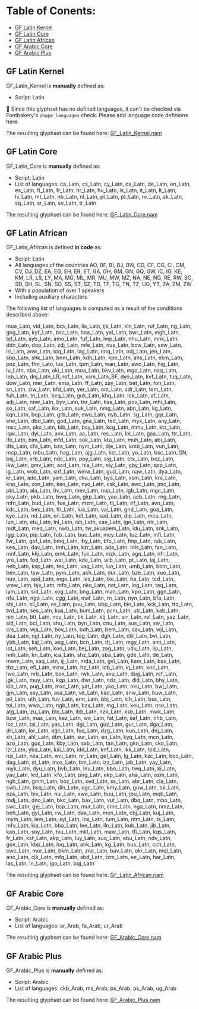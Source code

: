 # Table of Conents:


* [GF Latin Kernel](#gf-latin-kernel)
* [GF Latin Core](#gf-latin-core)
* [GF Latin African](#gf-latin-african)
* [GF Arabic Core](#gf-arabic-core)
* [GF Arabic Plus](#gf-arabic-plus)


## GF Latin Kernel

GF_Latin_Kernel is **manually** defined as:

* Script: Latin

🛑 Since this glyphset has no defined languages, it can't be checked via Fontbakery's `shape_languages` check. Please add language code definions here.

The resulting glyphset can be found here: [GF_Latin_Kernel.nam](/Lib/glyphsets/definitions/nam/GF_Latin_Kernel.nam)


## GF Latin Core

GF_Latin_Core is **manually** defined as:

* Script: Latin
* List of languages: ca_Latn, cs_Latn, cy_Latn, da_Latn, de_Latn, en_Latn, es_Latn, fi_Latn, fr_Latn, hr_Latn, hu_Latn, is_Latn, it_Latn, lt_Latn, lv_Latn, mt_Latn, nb_Latn, nl_Latn, pl_Latn, pt_Latn, ro_Latn, sk_Latn, sq_Latn, sr_Latn, sv_Latn, tr_Latn

The resulting glyphset can be found here: [GF_Latin_Core.nam](/Lib/glyphsets/definitions/nam/GF_Latin_Core.nam)


## GF Latin African

GF_Latin_African is defined **in code** as:

* Script: Latin
* All languages of the countries AO, BF, BI, BJ, BW, CD, CF, CG, CI, CM, CV, DJ, DZ, EA, EG, EH, ER, ET, GA, GH, GM, GN, GQ, GW, IC, IO, KE, KM, LR, LS, LY, MA, MG, ML, MR, MU, MW, MZ, NA, NE, NG, RE, RW, SC, SD, SH, SL, SN, SO, SS, ST, SZ, TD, TF, TG, TN, TZ, UG, YT, ZA, ZM, ZW
* With a population of over 1 speakers
* Including auxiliary characters


The following list of languages is computed as a result of the conditions described above:

mua_Latn, vid_Latn, bqv_Latn, lia_Latn, ijs_Latn, kln_Latn, ruf_Latn, ng_Latn, gng_Latn, kyf_Latn, bsc_Latn, hna_Latn, yal_Latn, bwr_Latn, mgh_Latn, bjt_Latn, ayb_Latn, amo_Latn, fuf_Latn, lmp_Latn, nhu_Latn, mnk_Latn, ddn_Latn, dop_Latn, zdj_Latn, mfe_Latn, nus_Latn, bcw_Latn, sxw_Latn, iri_Latn, anw_Latn, toq_Latn, lag_Latn, nnq_Latn, ndj_Latn, jen_Latn, sbp_Latn, shk_Latn, bnm_Latn, kdh_Latn, kpe_Latn, ahs_Latn, ekm_Latn, pnz_Latn, ffm_Latn, lue_Latn, tpm_Latn, wan_Latn, awo_Latn, hig_Latn, lu_Latn, nba_Latn, oki_Latn, moa_Latn, bkv_Latn, mgo_Latn, naq_Latn, lob_Latn, dnj_Latn_LR, rof_Latn, xsm_Latn_BF, dyo_Latn, kvf_Latn, tuq_Latn, dow_Latn, mer_Latn, ema_Latn, ff_Latn, zay_Latn, bet_Latn, fon_Latn, sn_Latn, ziw_Latn, bfd_Latn, yer_Latn, om_Latn, cdr_Latn, tem_Latn, fuh_Latn, tn_Latn, bcq_Latn, guk_Latn, khq_Latn, lok_Latn, af_Latn, adj_Latn, nnw_Latn, byv_Latn, tnr_Latn, kss_Latn, pov_Latn, mhi_Latn, so_Latn, saf_Latn, ikx_Latn, suk_Latn, nmg_Latn, abn_Latn, lig_Latn, kqn_Latn, bqp_Latn, grb_Latn, ewo_Latn, nyb_Latn, sg_Latn, gqr_Latn, she_Latn, dbd_Latn, god_Latn, gna_Latn, ted_Latn, myx_Latn, any_Latn, msc_Latn, pko_Latn, bib_Latn, bcy_Latn, kcg_Latn, mmu_Latn, ktz_Latn, iqw_Latn, dyi_Latn, anv_Latn, aa_Latn, res_Latn, lol_Latn, gaa_Latn, ttr_Latn, ife_Latn, bim_Latn, mfd_Latn, sok_Latn, ktu_Latn, muh_Latn, abi_Latn, dts_Latn, cfa_Latn, bza_Latn, nym_Latn, dje_Latn, kmb_Latn, vun_Latn, mcp_Latn, mbu_Latn, hag_Latn, ajg_Latn, kst_Latn, yo_Latn, bsc_Latn_GN, bsj_Latn, xrb_Latn, ndc_Latn, poy_Latn, sig_Latn, etx_Latn, bez_Latn, ikw_Latn, gmv_Latn, acd_Latn, hia_Latn, niy_Latn, gby_Latn, spp_Latn, ig_Latn, wob_Latn, snf_Latn, wmw_Latn, gud_Latn, naw_Latn, dya_Latn, kr_Latn, ade_Latn, yam_Latn, eka_Latn, bys_Latn, xsm_Latn, krs_Latn, knp_Latn, xon_Latn, ken_Latn, nyo_Latn, csk_Latn, awc_Latn, jmc_Latn, pbi_Latn, ala_Latn, tiv_Latn, mev_Latn, nup_Latn, igb_Latn, mgc_Latn, cky_Latn, pkb_Latn, bwq_Latn, gkp_Latn, yao_Latn, aeb_Latn, rng_Latn, mfn_Latn, bud_Latn, fue_Latn, mzm_Latn, tlj_Latn, rif_Latn, avn_Latn, kdc_Latn, bex_Latn, flr_Latn, lua_Latn, vai_Latn, gnd_Latn, goa_Latn, kye_Latn, nd_Latn, cri_Latn, kdl_Latn, sad_Latn, dip_Latn, mcu_Latn, lun_Latn, etu_Latn, lnl_Latn, ish_Latn, cae_Latn, ige_Latn, ntr_Latn, mdt_Latn, meq_Latn, nwb_Latn, tw_akuapem_Latn, idu_Latn, snk_Latn, lgg_Latn, pip_Latn, fub_Latn, buc_Latn, mey_Latn, tuz_Latn, mfi_Latn, fvr_Latn, gof_Latn, bmq_Latn, iby_Latn, bfo_Latn, fmp_Latn, rub_Latn, kea_Latn, dav_Latn, tmh_Latn, kzr_Latn, ada_Latn, mls_Latn, fan_Latn, mnf_Latn, kkj_Latn, emk_Latn, fuc_Latn, mzk_Latn, agq_Latn, nfr_Latn, yre_Latn, fod_Latn, wal_Latn, kde_Latn, wib_Latn, pt_Latn, laj_Latn, neb_Latn, ksp_Latn, teo_Latn, vag_Latn, luo_Latn, umb_Latn, bom_Latn, bev_Latn, tsw_Latn, pym_Latn, ach_Latn, dur_Latn, bze_Latn, xuo_Latn, nuv_Latn, apd_Latn, mge_Latn, les_Latn, tke_Latn, ha_Latn, tcd_Latn, vmw_Latn, bjv_Latn, mfo_Latn, nko_Latn, nat_Latn, log_Latn, taq_Latn, lam_Latn, sid_Latn, xog_Latn, bng_Latn, man_Latn, kpo_Latn, ggn_Latn, nfu_Latn, ngp_Latn, cgg_Latn, maf_Latn, rn_Latn, nyn_Latn, bfa_Latn, shi_Latn, sil_Latn, es_Latn, puu_Latn, bbp_Latn, bin_Latn, kck_Latn, ttq_Latn, tvd_Latn, ses_Latn, kus_Latn, bum_Latn, pcm_Latn, utr_Latn, kab_Latn, nin_Latn, btt_Latn, ncu_Latn, tik_Latn, ktj_Latn, srr_Latn, rel_Latn, yaz_Latn, sld_Latn, bci_Latn, shu_Latn, byn_Latn, cou_Latn, sus_Latn, sw_Latn, crs_Latn, wja_Latn, bov_Latn, bdh_Latn, bem_Latn, sav_Latn, wji_Latn, dua_Latn, ngl_Latn, ny_Latn, tog_Latn, dgh_Latn, ckl_Latn, bvi_Latn, ybb_Latn, kaj_Latn, asg_Latn, bcn_Latn, ttj_Latn, mgy_Latn, ann_Latn, lot_Latn, seh_Latn, koo_Latn, bej_Latn, zag_Latn, udu_Latn, lip_Latn, nnh_Latn, kri_Latn, ica_Latn, shz_Latn, sba_Latn, gde_Latn, de_Latn, mwm_Latn, saq_Latn, ijj_Latn, mda_Latn, gvl_Latn, kam_Latn, bas_Latn, tbz_Latn, efi_Latn, mzw_Latn, hz_Latn, ldb_Latn, kj_Latn, knc_Latn, lwo_Latn, nrb_Latn, box_Latn, rwk_Latn, avu_Latn, dug_Latn, rcf_Latn, jgk_Latn, muy_Latn, kqp_Latn, dwr_Latn, ndz_Latn, did_Latn, bhy_Latn, kib_Latn, pug_Latn, mxc_Latn, yat_Latn, yko_Latn, nku_Latn, bwj_Latn, gjn_Latn, ssy_Latn, asa_Latn, ve_Latn, kad_Latn, snw_Latn, buw_Latn, pil_Latn, uth_Latn, fuv_Latn, enn_Latn, bbj_Latn, ich_Latn, bss_Latn, toi_Latn, wwa_Latn, ngb_Latn, bzx_Latn, mg_Latn, keu_Latn, nso_Latn, atg_Latn, zu_Latn, blo_Latn, ibb_Latn, nzk_Latn, ksb_Latn, mwk_Latn, bzw_Latn, mas_Latn, kez_Latn, wo_Latn, fat_Latn, sef_Latn, nhb_Latn, loz_Latn, tal_Latn, yas_Latn, dgi_Latn, guz_Latn, gur_Latn, dga_Latn, dri_Latn, lor_Latn, agc_Latn, fuq_Latn, dzg_Latn, kun_Latn, dnj_Latn, xh_Latn, ahl_Latn, dtm_Latn, sur_Latn, en_Latn, kyq_Latn, mcn_Latn, azo_Latn, gux_Latn, kby_Latn, sxb_Latn, tan_Latn, gkn_Latn, cko_Latn, izr_Latn, yba_Latn, kai_Latn, idd_Latn, knf_Latn, ikk_Latn, tod_Latn, nzi_Latn, nza_Latn, wci_Latn, nr_Latn, gel_Latn, lg_Latn, kzc_Latn, bqc_Latn, dag_Latn, st_Latn, mos_Latn, bm_Latn, izz_Latn, jab_Latn, yay_Latn, myk_Latn, dyu_Latn, bvb_Latn, lnu_Latn, bbo_Latn, twq_Latn, ki_Latn, yav_Latn, led_Latn, kfo_Latn, png_Latn, ekp_Latn, aha_Latn, ozm_Latn, ngh_Latn, gmm_Latn, boz_Latn, xed_Latn, ss_Latn, abr_Latn, cla_Latn, swb_Latn, bsq_Latn, din_Latn, ogc_Latn, kmy_Latn, guw_Latn, tul_Latn, eza_Latn, biv_Latn, nui_Latn, xwe_Latn, buu_Latn, jbu_Latn, mqb_Latn, mdj_Latn, dno_Latn, bkc_Latn, bax_Latn, vut_Latn, dbq_Latn, mbo_Latn, swc_Latn, gej_Latn, bsp_Latn, mur_Latn, cme_Latn, nga_Latn, nmz_Latn, beh_Latn, gyi_Latn, rw_Latn, daa_Latn, men_Latn, cbj_Latn, kuj_Latn, mym_Latn, lem_Latn, syi_Latn, lns_Latn, tum_Latn, ntm_Latn, ts_Latn, mfv_Latn, kia_Latn, bba_Latn, lee_Latn, lln_Latn, kub_Latn, jib_Latn, kao_Latn, soy_Latn, tvu_Latn, mkl_Latn, maw_Latn, tfi_Latn, kqs_Latn, fr_Latn, ksf_Latn, akp_Latn, luy_Latn, suq_Latn, ebu_Latn, ndv_Latn, gov_Latn, kbp_Latn, loq_Latn, ank_Latn, kg_Latn, bus_Latn, cch_Latn, cwe_Latn, mor_Latn, bkm_Latn, zne_Latn, bav_Latn, okr_Latn, mql_Latn, anc_Latn, cjk_Latn, mfq_Latn, sbd_Latn, tzm_Latn, ee_Latn, har_Latn, las_Latn, ln_Latn, jgo_Latn, bqj_Latn

The resulting glyphset can be found here: [GF_Latin_African.nam](/Lib/glyphsets/definitions/nam/GF_Latin_African.nam)


## GF Arabic Core

GF_Arabic_Core is **manually** defined as:

* Script: Arabic
* List of languages: ar_Arab, fa_Arab, ur_Arab

The resulting glyphset can be found here: [GF_Arabic_Core.nam](/Lib/glyphsets/definitions/nam/GF_Arabic_Core.nam)


## GF Arabic Plus

GF_Arabic_Plus is **manually** defined as:

* Script: Arabic
* List of languages: ckb_Arab, ms_Arab, ps_Arab, ps_Arab, ug_Arab

The resulting glyphset can be found here: [GF_Arabic_Plus.nam](/Lib/glyphsets/definitions/nam/GF_Arabic_Plus.nam)

